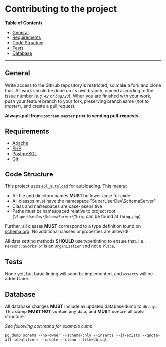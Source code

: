 # Contributing to the project
**Table of Contents**
- [General](#general)
- [Requirements](#requirements)
- [Code Structure](#code-structure)
- [Tests](#tests)
- [Database](#database)

- - -

## General
Write access to the GitHub repository is restricted, so make a fork and clone that. All work should be done on its own branch, named according to the issue number (*e.g. `42` or `bug/23`*). When you are finished with your work, push your feature branch to your fork, preserving branch name (*not to master*), and create a pull request.

**Always pull from `upstream master` prior to sending pull-requests.**

## Requirements
- [Apache](https://httpd.apache.org/)
- [PHP](https://secure.php.net/)
- [PostgreSQL](https://www.postgresql.org/download)
- [Git](https://www.git-scm.com/download/)

## Code Structure
This project uses [`spl_autoload`](https://secure.php.net/manual/en/function.spl-autoload.php)
 for autoloading. This means:
- All file and directory names **MUST** be lower case for code
- All classes must have the namespace "SuperUserDev\SchemaServer"
- Class and namespaces are case-insensitive
- Paths must be namespaced relative to project root
(`\SuperUserDev\SchemaServer\Thing` can be found at `thing.php`)

Further, all classes **MUST** correspond to a type definition found on
[schema.org](https://schema.org/docs/schemas.html). No additional classes or properties are allowed!

All data setting methods **SHOULD** use typehinting to ensure
that, i.e., `Person::$worksFor` is an `Organization` and not a
`Place`.

## Tests
None yet, but basic linting will soon be implemented, and `assert`s will be
added later.

## Database
All database changes **MUST** include an updated database dump to `db.sql`. This
dump **MUST NOT** contain any data, and **MUST** contain all table structure.

*See following command for example dump.*

```
pg_dump schema --no-owner --schema-only --inserts --if-exists --quote-all-identifiers --create --clean --file=db.sql
```
